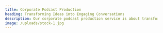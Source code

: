 ```yaml
---
title: Corporate Podcast Production
heading: Transforming Ideas into Engaging Conversations
description: Our corporate podcast production service is about transforming ideas into engaging dialogues that build audience loyalty. We believe that podcasting is a powerful tool for engaging your audience in meaningful conversations and conveying your brand's personality. Our team of seasoned podcast producers and hosts know how to create a unique voice for your brand. We ensure that your podcasts are not just informative but also entertaining and relatable. From content planning and recording to editing and distribution, we'll help you create podcasts that build an intimate connection with your audience.
image: /uploads/stock-1.jpg
---
```

